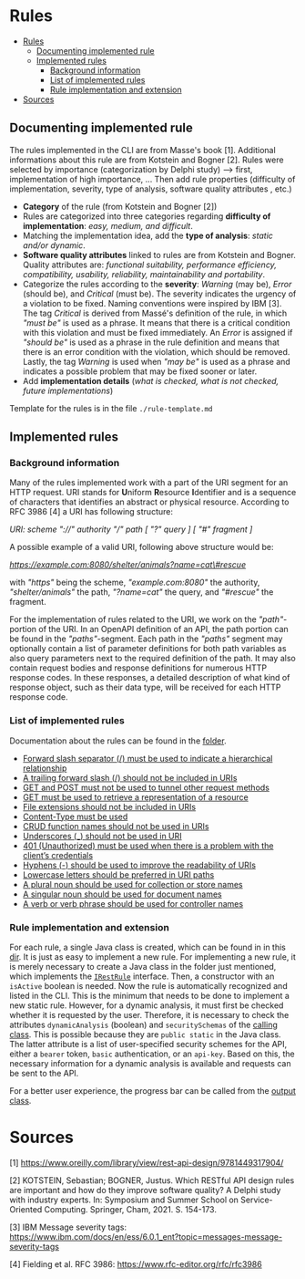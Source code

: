 # Rules
- [Rules](#rules)
  - [Documenting implemented rule](#documenting-implemented-rule)
  - [Implemented rules](#implemented-rules)
    - [Background information](#background-information)
    - [List of implemented rules](#list-of-implemented-rules)
    - [Rule implementation and extension](#rule-implementation-and-extension)
- [Sources](#sources)

## Documenting implemented rule
The rules implemented in the CLI are from Masse's book [1]. Additional informations about this rule are from Kotstein and Bogner [2]. Rules were selected by importance (categorization by Delphi study) --> first, implementation of high importance, ... Then add rule properties (difficulty of implementation, severity, type of analysis, software quality attributes , etc.)
* **Category** of the rule (from Kotstein and Bogner [2])
* Rules are categorized into three categories regarding **difficulty of implementation**: *easy, medium, and difficult*. 
* Matching the implementation idea, add the **type of analysis**: *static and/or dynamic*.
* **Software quality attributes** linked to rules are from Kotstein and Bogner. Quality attributes are: *functional suitability, performance efficiency, compatibility, usability, reliability, maintainability and portability*. 
* Categorize the rules according to the **severity**: *Warning* (may be), *Error* (should be), and *Critical* (must be). The severity indicates the urgency of a violation to be fixed. Naming conventions were inspired by IBM [3]. The tag *Critical* is derived from Massé's definition of the rule, in which *"must be"* is used as a phrase. It means that there is a critical condition with this violation and must be fixed immediately. An *Error* is assigned if *"should be"* is used as a phrase in the rule definition and means that there is an error condition with the violation, which should be removed. Lastly, the tag *Warning* is used when *"may be"* is used as a phrase and indicates a possible problem that may be fixed sooner or later.
* Add **implementation details** (_what is checked, what is not checked, future implementations_)

Template for the rules is in the file `./rule-template.md`

## Implemented rules

### Background information
Many of the rules implemented work with a part of the URI segment for an HTTP request.
URI stands for **U**niform **R**esource **I**dentifier and is a sequence of characters that identifies an abstract or physical resource. According to RFC 3986 [4] a URI has following structure:

*URI: scheme "://" authority "/" path [ "?" query ] [ "\#" fragment ]* 

A possible example of a valid URI, following above structure would be:

*https://example.com:8080/shelter/animals?name=cat\#rescue*

with *"https"* being the scheme, *"example.com:8080"* the authority, *"shelter/animals"* the path, *"?name=cat"* the query, and *"\#rescue"* the fragment.

For the implementation of rules related to the URI, we work on the *"path"*-portion of the URI. In an OpenAPI definition of an API, the path portion can be found in the *"paths"*-segment. Each path in the *"paths"* segment may optionally contain a list of parameter definitions for both path variables as also query parameters next to the required definition of the path. It may also contain request bodies and response definitions for numerous HTTP response codes. In these responses, a detailed description of what kind of response object, such as their data type, will be received for each HTTP response code.

### List of implemented rules
Documentation about the rules can be found in the [folder](./Implemented-Rules).

* [Forward slash separator (/) must be used to indicate a hierarchical relationship](./Implemented-Rules/Forward-slash-separator-must-be-used-to-indicate-a-hierarchical-relationship.md)
* [A trailing forward slash (/) should not be included in URIs](./Implemented-Rules/A-trailing-foward-slash-should-not-be-included-in-URIs.md)
* [GET and POST must not be used to tunnel other request methods](./Implemented-Rules/GET-and-POST-must-not-be-used-to-tunnel-other-request-methods.md) 
* [GET must be used to retrieve a representation of a resource](./Implemented-Rules/GET-must-be-used-to-retrieve-a-representation-of-a-resource.md)
* [File extensions should not be included in URIs](./Implemented-Rules/File-extensions-should-not-be-included-in-URIs.md)
* [Content-Type must be used](./Implemented-Rules/Content-Type-must-be-used.md)
* [CRUD function names should not be used in URIs](./Implemented-Rules/CRUD-function-names-should-not-be-used-in-URIs.md)
* [Underscores (_) should not be used in URI](./Implemented-Rules/Underscores-(_)-should-not-be-used-in-URI.md)
* [401 (Unauthorized) must be used when there is a problem with the client’s credentials](./Implemented-Rules/401-(Unauthorized)-must-be-used-when-there-is-a-problem-with-the-client's-credentials.md)
* [Hyphens (-) should be used to improve the readability of URIs](./Implemented-Rules/Hyphens-(-)-should-be-used-to-improve-the-readability-of-URIs.md)
* [Lowercase letters should be preferred in URI paths](./Implemented-Rules/Lowercase-letters-should-be-preferred-in-URI-paths.md)
* [A plural noun should be used for collection or store names](./Implemented-Rules/A-plural-noun-should-be-used-for-collection-or-store-names.md)
* [A singular noun should be used for document names](./Implemented-Rules/A-singular-noun-should-be-used-for-document-names.md)
* [A verb or verb phrase should be used for controller names](./Implemented-Rules/A-verb-or-verb-phrase-should-be-used-for-controller-names.md)

### Rule implementation and extension
For each rule, a single Java class is created, which can be found in in this [dir](../../src/main/java/cli/rule/rules). It is just as easy to implement a new rule. For implementing a new rule, it is merely necessary to create a Java class in the folder just mentioned, which implements the [`IRestRule`](../../src/main/java/cli/rule/IRestRule.java) interface. Then, a constructor with an `isActive` boolean is needed. Now the rule is automatically recognized and listed in the CLI. This is the minimum that needs to be done to implement a new static rule. However, for a dynamic analysis, it must first be checked whether it is requested by the user. Therefore, it is necessary to check the attributes `dynamicAnalysis` (boolean) and `securitySchemas` of the [calling class](../../src/main/java/cli/analyzer/RestAnalyzer.java). This is possible because they are `public static` in the Java class. The latter attribute is a list of user-specified security schemes for the API, either a `bearer` token, `basic` authentication, or an `api-key`. Based on this, the necessary information for a dynamic analysis is available and requests can be sent to the API.

For a better user experience, the progress bar can be called from the [output class](../../src/main/java/cli/utility/Output.java).

# Sources
[1] https://www.oreilly.com/library/view/rest-api-design/9781449317904/

[2] KOTSTEIN, Sebastian; BOGNER, Justus. Which RESTful API design rules are important and how do they improve software quality? A Delphi study with industry experts. In: Symposium and Summer School on Service-Oriented Computing. Springer, Cham, 2021. S. 154-173.

[3] IBM Message severity tags: https://www.ibm.com/docs/en/ess/6.0.1_ent?topic=messages-message-severity-tags

[4] Fielding et al. RFC 3986: https://www.rfc-editor.org/rfc/rfc3986
